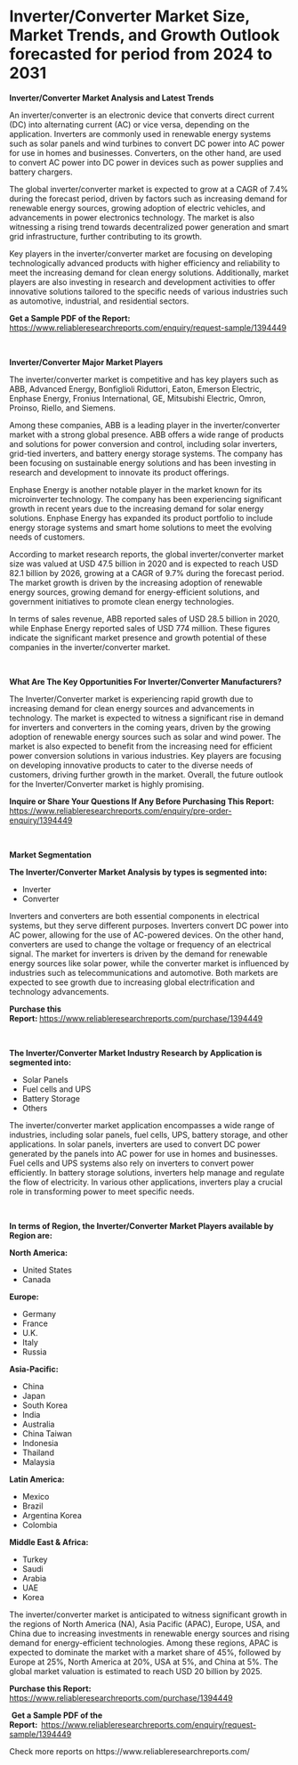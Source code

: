 <p><h1>Inverter/Converter Market Size, Market Trends, and Growth Outlook forecasted for period from 2024 to 2031</h1></p><p><strong>Inverter/Converter Market Analysis and Latest Trends</strong></p>
<p><p>An inverter/converter is an electronic device that converts direct current (DC) into alternating current (AC) or vice versa, depending on the application. Inverters are commonly used in renewable energy systems such as solar panels and wind turbines to convert DC power into AC power for use in homes and businesses. Converters, on the other hand, are used to convert AC power into DC power in devices such as power supplies and battery chargers.</p><p>The global inverter/converter market is expected to grow at a CAGR of 7.4% during the forecast period, driven by factors such as increasing demand for renewable energy sources, growing adoption of electric vehicles, and advancements in power electronics technology. The market is also witnessing a rising trend towards decentralized power generation and smart grid infrastructure, further contributing to its growth.</p><p>Key players in the inverter/converter market are focusing on developing technologically advanced products with higher efficiency and reliability to meet the increasing demand for clean energy solutions. Additionally, market players are also investing in research and development activities to offer innovative solutions tailored to the specific needs of various industries such as automotive, industrial, and residential sectors.</p></p>
<p><strong>Get a Sample PDF of the Report:&nbsp;</strong> <a href="https://www.reliableresearchreports.com/enquiry/request-sample/1394449">https://www.reliableresearchreports.com/enquiry/request-sample/1394449</a></p>
<p>&nbsp;</p>
<p><strong>Inverter/Converter Major Market Players</strong></p>
<p><p>The inverter/converter market is competitive and has key players such as ABB, Advanced Energy, Bonfiglioli Riduttori, Eaton, Emerson Electric, Enphase Energy, Fronius International, GE, Mitsubishi Electric, Omron, Proinso, Riello, and Siemens.</p><p>Among these companies, ABB is a leading player in the inverter/converter market with a strong global presence. ABB offers a wide range of products and solutions for power conversion and control, including solar inverters, grid-tied inverters, and battery energy storage systems. The company has been focusing on sustainable energy solutions and has been investing in research and development to innovate its product offerings.</p><p>Enphase Energy is another notable player in the market known for its microinverter technology. The company has been experiencing significant growth in recent years due to the increasing demand for solar energy solutions. Enphase Energy has expanded its product portfolio to include energy storage systems and smart home solutions to meet the evolving needs of customers.</p><p>According to market research reports, the global inverter/converter market size was valued at USD 47.5 billion in 2020 and is expected to reach USD 82.1 billion by 2026, growing at a CAGR of 9.7% during the forecast period. The market growth is driven by the increasing adoption of renewable energy sources, growing demand for energy-efficient solutions, and government initiatives to promote clean energy technologies.</p><p>In terms of sales revenue, ABB reported sales of USD 28.5 billion in 2020, while Enphase Energy reported sales of USD 774 million. These figures indicate the significant market presence and growth potential of these companies in the inverter/converter market.</p></p>
<p>&nbsp;</p>
<p><strong>What Are The Key Opportunities For Inverter/Converter Manufacturers?</strong></p>
<p><p>The Inverter/Converter market is experiencing rapid growth due to increasing demand for clean energy sources and advancements in technology. The market is expected to witness a significant rise in demand for inverters and converters in the coming years, driven by the growing adoption of renewable energy sources such as solar and wind power. The market is also expected to benefit from the increasing need for efficient power conversion solutions in various industries. Key players are focusing on developing innovative products to cater to the diverse needs of customers, driving further growth in the market. Overall, the future outlook for the Inverter/Converter market is highly promising.</p></p>
<p><strong>Inquire or Share Your Questions If Any Before Purchasing This Report:</strong> <a href="https://www.reliableresearchreports.com/enquiry/pre-order-enquiry/1394449">https://www.reliableresearchreports.com/enquiry/pre-order-enquiry/1394449</a></p>
<p>&nbsp;</p>
<p><strong>Market Segmentation</strong></p>
<p><strong>The Inverter/Converter Market Analysis by types is segmented into:</strong></p>
<p><ul><li>Inverter</li><li>Converter</li></ul></p>
<p><p>Inverters and converters are both essential components in electrical systems, but they serve different purposes. Inverters convert DC power into AC power, allowing for the use of AC-powered devices. On the other hand, converters are used to change the voltage or frequency of an electrical signal. The market for inverters is driven by the demand for renewable energy sources like solar power, while the converter market is influenced by industries such as telecommunications and automotive. Both markets are expected to see growth due to increasing global electrification and technology advancements.</p></p>
<p><strong>Purchase this Report:&nbsp;</strong><a href="https://www.reliableresearchreports.com/purchase/1394449">https://www.reliableresearchreports.com/purchase/1394449</a></p>
<p>&nbsp;</p>
<p><strong>The Inverter/Converter Market Industry Research by Application is segmented into:</strong></p>
<p><ul><li>Solar Panels</li><li>Fuel cells and UPS</li><li>Battery Storage</li><li>Others</li></ul></p>
<p><p>The inverter/converter market application encompasses a wide range of industries, including solar panels, fuel cells, UPS, battery storage, and other applications. In solar panels, inverters are used to convert DC power generated by the panels into AC power for use in homes and businesses. Fuel cells and UPS systems also rely on inverters to convert power efficiently. In battery storage solutions, inverters help manage and regulate the flow of electricity. In various other applications, inverters play a crucial role in transforming power to meet specific needs.</p></p>
<p>&nbsp;</p>
<p><strong>In terms of Region, the Inverter/Converter Market Players available by Region are:</strong></p>
<p>
    <p> <strong> North America: </strong>
        <ul>
            <li>United States</li>
            <li>Canada</li>
        </ul>
        </p> 
    <p> <strong> Europe: </strong>
        <ul>
            <li>Germany</li>
            <li>France</li>
            <li>U.K.</li>
            <li>Italy</li>
            <li>Russia</li>
        </ul>
        </p> 
    <p> <strong> Asia-Pacific: </strong>
        <ul>
            <li>China</li>
            <li>Japan</li>
            <li>South Korea</li>
            <li>India</li>
            <li>Australia</li>
            <li>China Taiwan</li>
            <li>Indonesia</li>
            <li>Thailand</li>
            <li>Malaysia</li>
        </ul>
        </p> 
    <p> <strong> Latin America: </strong>
        <ul>
            <li>Mexico</li>
            <li>Brazil</li>
            <li>Argentina Korea</li>
            <li>Colombia</li>
        </ul>
        </p> 
    <p> <strong> Middle East & Africa: </strong>
        <ul>
            <li>Turkey</li>
            <li>Saudi</li>
            <li>Arabia</li>
            <li>UAE</li>
            <li>Korea</li>
        </ul>
    </p>
    </p>
<p><p>The inverter/converter market is anticipated to witness significant growth in the regions of North America (NA), Asia Pacific (APAC), Europe, USA, and China due to increasing investments in renewable energy sources and rising demand for energy-efficient technologies. Among these regions, APAC is expected to dominate the market with a market share of 45%, followed by Europe at 25%, North America at 20%, USA at 5%, and China at 5%. The global market valuation is estimated to reach USD 20 billion by 2025.</p></p>
<p><strong>Purchase this Report: </strong><a href="https://www.reliableresearchreports.com/purchase/1394449">https://www.reliableresearchreports.com/purchase/1394449</a></p>
<p>&nbsp;<strong>Get a Sample PDF of the Report:&nbsp;&nbsp;</strong><a href="https://www.reliableresearchreports.com/enquiry/request-sample/1394449">https://www.reliableresearchreports.com/enquiry/request-sample/1394449</a></p>
<p><strong></strong></p>
<p>Check more reports on https://www.reliableresearchreports.com/</p>